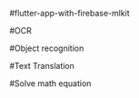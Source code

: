#flutter-app-with-firebase-mlkit

#OCR

#Object recognition

#Text Translation

#Solve math equation

